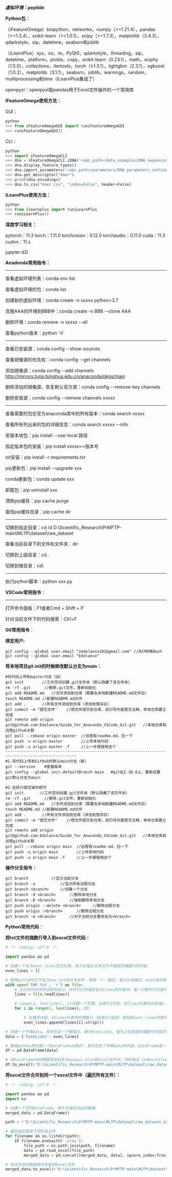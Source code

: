 ***虚拟环境：peptide***



**Python包：**

（iFeatureOmega）biopython，networkx，numpy（>=1.21.4），pandas（>=1.3.4），scikit-learn（>=1.0.1），scipy（>=1.7.3），matplotlib（3.4.3），qdarkstyle，sip，datetime，seaborn和joblib

（iLearnPlus）sys，os，re，PyQt5，qdarkstyle，threading，sip，datetime，platform，pickle，copy，scikit-learn（0.23.1），math，sciphy（1.5.0），collections，itertools，torch（≥1.3.1），lightgbm（2.3.1），xgboost（1.0.2），matplotlib（3.1.1），seaborn，joblib，warnings，random，multiprocessing和time（iLearnPlus集成了）

openpyxl：openpyxl是pandas用于Excel文件操作的一个常用库



**iFeatureOmega使用方法：**

GUI：

```python
python
>>> from iFeatureOmegaGUI import runiFeatureOmegaGUI
>>> runiFeatureOmegaGUI()
```

CLI：

```python
python
>>> import iFeatureOmegaCLI
>>> dna = iFeatureOmegaCLI.iDNA('<abs_path>/data_examples/DNA_sequences.txt')
>>> dna.display_feature_types()
>>> dna.import_parameters('<abs_path>/parameters/DNA_parameters_setting.json')
>>> dna.get_descriptor("Kmer")
>>> print(dna.encodings)
>>> dna.to_csv("Kmer.csv", "index=False", header=False)
```

**iLearnPlus使用方法：**

```python
python
>>> from ilearnplus import runiLearnPlus
>>> runiLearnPlus()
```



**深度学习相关：**

pytorch：11.3	torch：1.11.0	torchvision：0.12.0	torchaudio：0.11.0	cuda：11.3	cudnn：11.x

jupyter	d2l



**Anadonda常用指令：**

------

查看虚拟环境列表：conda env list

查看虚拟环境的包：conda list

创建新的虚拟环境：conda create -n xxxxx python=3.7

克隆AAA的环境到BBB中：conda create -n BBB --clone AAA

删除环境：conda remove -n xxxxx --all

查看python版本：python -V

------

查看已安装源：conda config --show-sources

查看镜像源的优先权：conda config --get channels

添加镜像源：conda config --add channels http://mirrors.tuna.tsinghua.edu.cn/anaconda/pkgs/main

删除添加的镜像源，恢复默认官方源：conda config --remove-key channels

删除安装源：conda config --remove channels xxxxx

------

查看需要的包在官方anaconda库中的所有版本：conda search xxxxx

查看所有列出来的包的详细信息：conda search xxxxx --info

安装本地包：pip install --use-local 路径

指定版本包的安装：pip install xxxxx==版本号

txt安装：pip install -r requirements.txt

pip更新包：pip install --upgrade xxx

conda更新包：conda update xxx

卸载包：pip uninstall xxx

清除pip缓存：pip cache purge

查找pip缓存目录：pip cache dir

------

切换到指定目录：cd /d D:\Scientific_Research\PrMFTP-main\MLTP\dataset\raw_dataset

查看当前目录下的文件和文件夹：dir

切换到上级目录：cd..

切换到根目录：cd\

------

执行python脚本：python xxx.py



**VSCode常用指令**：

------

打开命令面板：F1或者Cmd + Shift + P

针对当前文件下的代码搜索：Ctrl+F



**Git常用指令**：

**绑定用户:**

```shell
git config --global user.email "zedolance101@gmail.com"	//先CMD再Bash
git config --global user.email "Edolance"
```

**将本地项目git init的时候修改默认分支为main：**

```shell
#将代码上传到master分支（旧）
git init       	//工作空间创建.git文件夹（默认隐藏了该文件夹）
rm -rf .git	     //删除.git文件，重新初始化
git add README.md	//文件添加到仓库（需要在本地新建README.md文件后）
touch README.md	//新建README.md文件
git add .      	//所有文件添加到仓库（添加到暂存区）
git commit -m "提交文件"	//把文件提交到仓库，双引号内是提交注释，本地仓库建立完成
git remote add origin git@github.com:Edolance/Guide_for_Anaconda_VSCode_Git.git   //本地仓库和远程github关联
git pull --rebase origin master  //远程有readme.md，拉一下
git push -u origin master        //上传本地代码
git push -u origin master -f     //上一步报错用这个
-----------------------------------------------------------------------------------------------------
#1.将代码上传到GitHub的默认main分支（新）
git --version    #查看版本
git config --global init.defaultBranch main   #git在2.28.0上，重新设置git默认分支为main

#2.在执行提交操作即可
git init       //工作空间创建.git文件夹（默认隐藏了该文件夹）
rm -rf .git	     //删除.git文件，重新初始化
git add README.md	//文件添加到仓库（需要在本地新建README.md文件后）
touch README.md	//新建README.md文件
git add .      	//所有文件添加到仓库（添加到暂存区）
git commit -m "提交文件"	//把文件提交到仓库，双引号内是提交注释，本地仓库建立完成
git remote add origin git@github.com:Edolance/Guide_for_Anaconda_VSCode_Git.git   //本地仓库和远程github关联
git pull --rebase origin main  //远程有readme.md，拉一下
git push -u origin main        //上传本地代码
git push -u origin main -f     //上一步报错用这个
```

**操作分支指令：**

```shell
git branch 			//显示当前分支
git branch -a 			//显示所有远程分支
git branch <branch>		//创建一个分支
git branch -d <branch>		//删除本地分支
git branch -D <branch>		//强制删除本地分支
git push origin --delete <branch>	  //删除远程分支
git push origin :<branch>      //删除远程分支 
git branch -m <branch>		//对于当前分支重命名为<branch>
```



**Python常用代码**：

**将txt文件的偶数行导入到excel文件代码：**

```python
# -*- coding: utf-8 -*-

import pandas as pd

# 创建一个名为even_lines的空列表，用于存储从文本文件中提取的偶数行的内容
even_lines = []

# 使用with语句打开名为xxx.txt的文本文件，使用 'r' 模式，表示只读模式。with语句用于确保文件在使用后被正确关闭，以防止资源泄漏
with open('THP.txt', 'r') as file: 
    # 从打开的文件中读取所有行，并将它们存储在名为lines的列表中。每一行都作为列表中的一个字符串元素。
    lines = file.readlines() 

    # range(1, len(lines), 2)创建一个范围，从索引1开始，到lines列表的长度减1，步长为2，以遍历lines列表中的偶数行。
    for i in range(1, len(lines), 2): 

        # 在循环内部，将lines列表中的偶数行（由索引i指定）添加到even_lines列表中。strip()方法用于去除每行末尾的换行符和其他空白字符。
        even_lines.append(lines[i].strip()) 

# 创建一个字典data，其中包含一个键值对，键为EvenLines，值为之前提取的偶数行内容的列表even_lines。
data = {'EvenLines': even_lines} 

# 使用pandas库创建一个DataFrame对象df，其中包含了字典data的内容。DataFrame是一种用于数据分析和操作的二维数据结构。
df = pd.DataFrame(data) 

# 将DataFrame中的数据导出到名为output.xlsx的Excel文件中，同时指定 index=False 以避免将DataFrame的索引写入Excel文件。这将创建一个Excel文件，其中包含偶数行内容。
df.to_excel(r'D:\Scientific_Research\PrMFTP-main\MLTP\dataset\raw_dataset_excel\THP.xlsx', index=False) 
```

**将excel文件合并到同一个excel文件中（遍历所有文件）：**

```python
# -*- coding: utf-8 -*-

import pandas as pd
import os

# 创建一个空的DataFrame，用于存储合并后的数据
merged_data = pd.DataFrame()

path = r'D:\Scientific_Research\PrMFTP-main\MLTP\dataset\raw_dataset_excel'

# 遍历指定路径下的所有文件
for filename in os.listdir(path):
    if filename.endswith('.xlsx'):
        file_path = os.path.join(path, filename)
        data = pd.read_excel(file_path)
        merged_data = pd.concat([merged_data, data], ignore_index=True)

# 将合并后的数据保存到新的Excel文件
merged_data.to_excel(r'D:\Scientific_Research\PrMFTP-main\MLTP\dataset\merged_dataset_excel\merged_data.xlsx', index=False)
```

